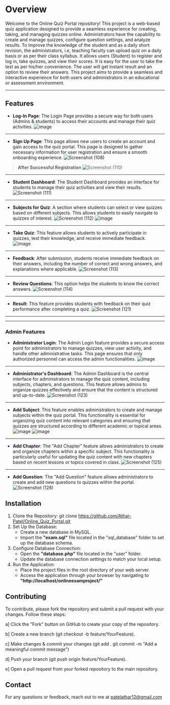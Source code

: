 # Overview
Welcome to the Online Quiz Portal repository! This project is a web-based quiz application designed to provide a seamless experience for creating, taking, and managing quizzes online. Administrators have the capability to create and manage quizzes, configure question settings, and analyze results. To improve the knowledge of the student and as a daily short revision, the administrators, i.e, teaching faculty can upload quiz on a daily basis or as per their class syllabus. It allows users (Student) to register and log in, take quizzes, and view their scores. It is easy for the user to take the test as per his/her convenience. The user will get instant result and an option to review their answers. This project aims to provide a seamless and interactive experience for both users and administrators in an educational or assessment environment. 

---------------------------------------------------------------------------------------------------------------------------------------------------------------------------------------------------------------------

## Features
- **Log-In Page**: The Login Page provides a secure way for both users (Admins & students) to access their accounts and manage their quiz activities.
![image](https://github.com/user-attachments/assets/8700b8f2-5583-44d7-9e52-2f4176881862)
---------------------------------------------------------------------------------------------------------------------------------------------------------------------------------------------------------------------
- **Sign Up Page**: This page allows new users to create an account and gain access to the quiz portal. This page is designed to gather necessary information for user registration and ensure a smooth onboarding experience.
![Screenshot (108)](https://github.com/user-attachments/assets/7dc0c449-94ad-4ea3-bafa-366feee693f7)
> **After Successful Registration**
![Screenshot (110)](https://github.com/user-attachments/assets/f5a3c494-d77f-46bd-b9df-d9c30b3d58a8)
---------------------------------------------------------------------------------------------------------------------------------------------------------------------------------------------------------------------
- **Student Dashboard**: The Student Dashboard provides an interface for students to manage their quiz activities and view their results.
![Screenshot (111)](https://github.com/user-attachments/assets/6ed07047-b801-43ef-9574-e33422d6568b)
---------------------------------------------------------------------------------------------------------------------------------------------------------------------------------------------------------------------
- **Subjects for Quiz**: A section where students can select or view quizzes based on different subjects. This allows students to easily navigate to quizzes of interest.
  ![Screenshot (112)](https://github.com/user-attachments/assets/c47eeb95-ea21-474a-9261-05c875e91829)
  ![image](https://github.com/user-attachments/assets/168494d7-1c5a-486b-ae48-495562a5da9d)
---------------------------------------------------------------------------------------------------------------------------------------------------------------------------------------------------------------------
- **Take Quiz**: This feature allows students to actively participate in quizzes, test their knowledge, and receive immediate feedback.
  ![image](https://github.com/user-attachments/assets/6e0d361c-2add-46be-b731-3bb17e61eeb9)
---------------------------------------------------------------------------------------------------------------------------------------------------------------------------------------------------------------------
- **Feedback**: After submission, students receive immediate feedback on their answers, including the number of correct and wrong answers, and explanations where applicable. 
  ![Screenshot (113)](https://github.com/user-attachments/assets/df1c57e5-a7db-42b5-8987-80d07e984161)
---------------------------------------------------------------------------------------------------------------------------------------------------------------------------------------------------------------------
- **Review Questions**: This option helps the students to know the correct answers.
  ![Screenshot (114)](https://github.com/user-attachments/assets/99a5a2e5-0739-46e4-abd2-09788b94afba)
---------------------------------------------------------------------------------------------------------------------------------------------------------------------------------------------------------------------
- **Result**: This feature provides students with feedback on their quiz performance after completing a quiz.
  ![Screenshot (121)](https://github.com/user-attachments/assets/80997034-2751-4b69-aa69-0a5656df1776)
---------------------------------------------------------------------------------------------------------------------------------------------------------------------------------------------------------------------
---------------------------------------------------------------------------------------------------------------------------------------------------------------------------------------------------------------------
### Admin Features
- **Administrator Login**: The Admin Login feature provides a secure access point for administrators to manage quizzes, view user activity, and handle other administrative tasks. This page ensures that only authorized personnel can access the admin functionalities.
![image](https://github.com/user-attachments/assets/f6d487db-8a72-4738-9929-3101ef917125)
---------------------------------------------------------------------------------------------------------------------------------------------------------------------------------------------------------------------
- **Administrator's Dashboard**: The Admin Dashboard is the central interface for administrators to manage the quiz content, including subjects, chapters, and questions. This feature allows admins to organize quizzes effectively and ensure that the content is structured and up-to-date.
![Screenshot (123)](https://github.com/user-attachments/assets/23ac683e-ca40-48d3-b51b-81bfede7a777)
---------------------------------------------------------------------------------------------------------------------------------------------------------------------------------------------------------------------
- **Add Subject**: This feature enables administrators to create and manage subjects within the quiz portal. This functionality is essential for organizing quiz content into relevant categories and ensuring that quizzes are structured according to different academic or topical areas.
![image](https://github.com/user-attachments/assets/1df647ea-f4f6-4966-a27d-fc6091c5c4a4)
![image](https://github.com/user-attachments/assets/bd09abe1-a1a7-4dad-8626-c0e7bcd3d2bb)
---------------------------------------------------------------------------------------------------------------------------------------------------------------------------------------------------------------------
- **Add Chapter**: The "Add Chapter" feature allows administrators to create and organize chapters within a specific subject. This functionality is particularly useful for updating the quiz content with new chapters based on recent lessons or topics covered in class.
![Screenshot (125)](https://github.com/user-attachments/assets/fab09b44-18fa-454d-a4e3-e1785c573d38)
---------------------------------------------------------------------------------------------------------------------------------------------------------------------------------------------------------------------
- **Add Question**: The "Add Question" feature allows administrators to create and add new questions to quizzes within the portal.
![Screenshot (128)](https://github.com/user-attachments/assets/fc1590c2-06f2-4833-a43e-30c4bb0b6c26)

## Installation
1. Clone the Repository: git clone https://github.com/Athar-Patel/Online_Quiz_Portal.git
2. Set Up the Database:
      - Create a new database in MySQL.
      - Import the **"exam.sql"** file located in the "sql_database" folder to set up the database schema.
3. Configure Database Connection:
     - Open the **"database.php"** file located in the "user" folder.
     - Update the database connection settings to match your local setup.
4. Run the Application:
    - Place the project files in the root directory of your web server.
    - Access the application through your browser by navigating to
      **"http://localhost/onlineexamproject/"**

## Contributing
To contribute, please fork the repository and submit a pull request with your changes. Follow these steps:

a] Click the "Fork" button on GitHub to create your copy of the repository.

b] Create a new branch (git checkout -b feature/YourFeature).

c] Make changes & commit your changes
    (git add .
    git commit -m "Add a meaningful commit message")

d] Push your branch (git push origin feature/YourFeature).

e] Open a pull request from your forked repository to the main repository.


## Contact
For any questions or feedback, reach out to me at patelathar12@gmail.com


